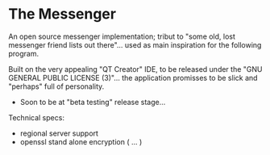 # The Messenger

An open source messenger implementation; tribut to "some old, lost messenger friend lists out there"... 
used as main inspiration for the following program.

Built on the very appealing "QT Creator" IDE, to be released under the "GNU GENERAL PUBLIC LICENSE (3)"... the application promisses to be slick and "perhaps" full of personality.

* Soon to be at "beta testing" release stage...

Technical specs:

* regional server support
* openssl stand alone encryption ( ... )
    
